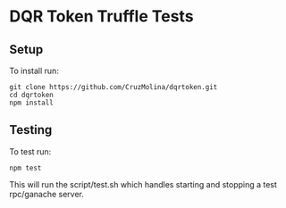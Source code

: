 # DQR Token Truffle Tests

## Setup

To install run:

```
git clone https://github.com/CruzMolina/dqrtoken.git
cd dqrtoken
npm install
```

## Testing

To test run:

```
npm test
```

This will run the script/test.sh which handles starting and stopping a test rpc/ganache server.

